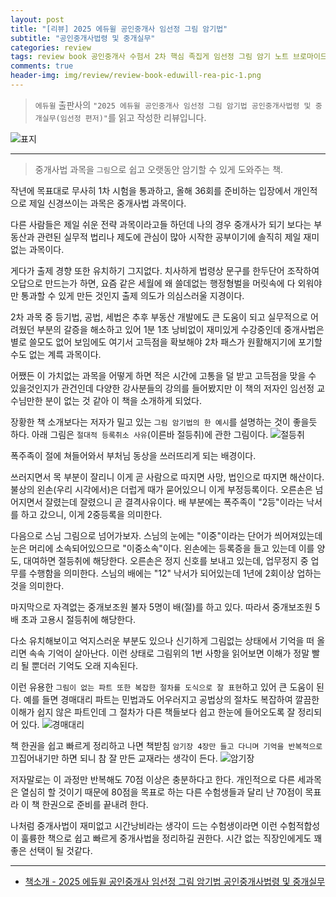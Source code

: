 ```yaml
---  
layout: post  
title: "[리뷰] 2025 에듀윌 공인중개사 임선정 그림 암기법"  
subtitle: "공인중개사법령 및 중개실무"  
categories: review  
tags: review book 공인중개사 수험서 2차 핵심 족집게 임선정 그림 암기 노트 브로마이드 합격    
comments: true  
header-img: img/review/review-book-eduwill-rea-pic-1.png
---  
```

  
> `에듀윌` 출판사의 `"2025 에듀윌 공인중개사 임선정 그림 암기법 공인중개사법령 및 중개실무(임선정 편저)"`를 읽고 작성한 리뷰입니다.  

![표지](https://theorydb.github.io/assets/img/review/review-book-eduwill-rea-pic-1.png)  

---

> 중개사법 과목을 `그림`으로 쉽고 오랫동안 암기할 수 있게 도와주는 책.

작년에 목표대로 무사히 1차 시험을 통과하고, 올해 36회를 준비하는 입장에서 개인적으로 제일 신경쓰이는 과목은 중개사법 과목이다. 

다른 사람들은 제일 쉬운 전략 과목이라고들 하던데 나의 경우 중개사가 되기 보다는 부동산과 관련된 실무적 법리나 제도에 관심이 많아 시작한 공부이기에 솔직히 제일 재미없는 과목이다. 

게다가 출제 경향 또한 유치하기 그지없다. 치사하게 법령상 문구를 한두단어 조작하여 오답으로 만드는가 하면, 요즘 같은 세월에 왜 쓸데없는 행정형벌을 머릿속에 다 외워야만 통과할 수 있게 만든 것인지 출제 의도가 의심스러울 지경이다. 

2차 과목 중 등기법, 공법, 세법은 추후 부동산 개발에도 큰 도움이 되고 실무적으로 어려웠던 부분의 갈증을 해소하고 있어 1분 1초 낭비없이 재미있게 수강중인데 중개사법은 별로 쓸모도 없어 보임에도 여기서 고득점을 확보해야 2차 패스가 원활해지기에 포기할 수도 없는 계륵 과목이다. 

어쨌든 이 가치없는 과목을 어떻게 하면 적은 시간에 고통을 덜 받고 고득점을 맞을 수 있을것인지가 관건인데 다양한 강사분들의 강의를 들어봤지만 이 책의 저자인 임선정 교수님만한 분이 없는 것 같아 이 책을 소개하게 되었다. 

장황한 책 소개보다는 저자가 밀고 있는 `그림 암기법의 한 예시`를 설명하는 것이 좋을듯 하다. 아래 그림은 `절대적 등록취소 사유`(이른바 절등취)에 관한 그림이다. 
![절등취](https://theorydb.github.io/assets/img/review/review-book-eduwill-rea-pic-2.png)  

폭주족이 절에 쳐들어와서 부처님 동상을 쓰러뜨리게 되는 배경이다.

쓰러지면서 목 부분이 잘리니 이게 곧 사람으로 따지면 사망, 법인으로 따지면 해산이다. 불상의 왼손(우리 시각에서)은 더럽게 때가 묻어있으니 이게 부정등록이다. 오른손은 넘어지면서 잘렸는데 잘렸으니 곧 결격사유이다. 배 부분에는 폭주족이 "2등"이라는 낙서를 하고 갔으니, 이게 2중등록을 의미한다. 

다음으로 스님 그림으로 넘어가보자. 스님의 눈에는 "이중"이라는 단어가 씌어져있는데 눈은 머리에 소속되어있으므로 "이중소속"이다. 왼손에는 등록증을 들고 있는데 이를 양도, 대여하면 절등취에 해당한다. 오른손은 정지 신호를 보내고 있는데, 업무정지 중 업무를 수행함을 의미한다. 스님의 배에는 "12" 낙서가 되어있는데 1년에 2회이상 업하는 것을 의미한다. 

마지막으로 자격없는 중개보조원 불자 5명이 배(절)를 하고 있다. 따라서 중개보조원 5배 초과 고용시 절등취에 해당한다. 

다소 유치해보이고 억지스러운 부분도 있으나 신기하게 그림없는 상태에서 기억을 떠 올리면 속속 기억이 살아난다. 이런 상태로 그림위의 1번 사항을 읽어보면 이해가 정말 빨리 될 뿐더러 기억도 오래 지속된다. 

이런 유용한 `그림이 없는 파트 또한 복잡한 절차를 도식으로 잘 표현`하고 있어 큰 도움이 된다. 예를 들면 경매대리 파트는 민법과도 어우러지고 공법상의 절차도 복잡하여 깔끔한 이해가 쉽지 않은 파트인데 그 절차가 다른 책들보다 쉽고 한눈에 들어오도록 잘 정리되어 있다. 
![경매대리](https://theorydb.github.io/assets/img/review/review-book-eduwill-rea-pic-3.png)  

책 한권을 쉽고 빠르게 정리하고 나면 책받침 `암기장 4장만 들고 다니며 기억을 반복적으로` 끄집어내기만 하면 되니 참 잘 만든 교재라는 생각이 든다. 
![암기장](https://theorydb.github.io/assets/img/review/review-book-eduwill-rea-pic-4.png)  

저자말로는 이 과정만 반복해도 70점 이상은 충분하다고 한다. 개인적으로 다른 세과목은 열심히 할 것이기 때문에 80점을 목표로 하는 다른 수험생들과 달리 난 70점이 목표라 이 책 한권으로 준비를 끝내려 한다. 

나처럼 중개사법이 재미없고 시간낭비라는 생각이 드는 수험생이라면 이런 수험적합성이 훌륭한 책으로 쉽고 빠르게 중개사법을 정리하길 권한다. 시간 없는 직장인에게도 꽤 좋은 선택이 될 것같다. 

---

* [책소개 - 2025 에듀윌 공인중개사 임선정 그림 암기법 공인중개사법령 및 중개실무](https://www.yes24.com/product/goods/142817361)
